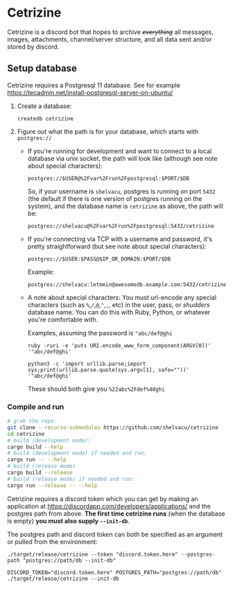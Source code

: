 # Cetrizine

Cetrizine is a discord bot that hopes to archive <strike>*everything*</strike> all messages, images, attachments, channel/server structure, and all data sent and/or stored by discord.

## Setup database

Cetrizine requires a Postgresql 11 database. See for example https://tecadmin.net/install-postgresql-server-on-ubuntu/

1.  Create a database:

        createdb cetrizine

2.  Figure out what the path is for your database, which starts with `postgres://`

    *   If you're running for development and want to connect to a local database via unix socket, the path will look like (although     see note about special characters):
    
            postgres://$USER@%2Fvar%2Frun%2Fpostgresql:$PORT/$DB
        
        So, if your username is `shelvacu`, postgres is running on port `5432` (the default if there is one version of postgres running on the system), and the database name is `cetrizine` as above, the path will be:

            postgres://shelvacu@%2Fvar%2Frun%2Fpostgresql:5432/cetrizine
    
    *   If you're connecting via TCP with a username and password, it's pretty straightforward (but see note about special characters):

            postgres://$USER:$PASS@$IP_OR_DOMAIN:$PORT/$DB

        Example:

            postgres://shelvacu:letmein@awesomedb.example.com:5432/cetrizine
    
    *   A note about special characters: You must url-encode any special characters (such as `%`,`/`,`@`,`"`,`,`, etc) in the user, pass, or *shudders* database name. You can do this with Ruby, Python, or whatever you're comfortable with.

        Examples, assuming the password is `"abc/def@ghi`

            ruby -ruri -e 'puts URI.encode_www_form_component(ARGV[0])' '"abc/def@ghi'

        <!-- -->

            python3 -c 'import urllib.parse;import sys;print(urllib.parse.quote(sys.argv[1], safe=""))' '"abc/def@ghi'

        These should both give you `%22abc%2Fdef%40ghi`

### Compile and run

```bash
# grab the repo:
git clone --recurse-submodules https://github.com/shelvacu/cetrizine
cd cetrizine
# build (development mode):
cargo build --help
# build (development mode) if needed and run:
cargo run -- --help
# build (release mode)
cargo build --release
# build (release mode) if needed and run:
cargo run --release -- --help
```

Cetrizine requires a discord token which you can get by making an application at https://discordapp.com/developers/applications/ and the postgres path from above. **The first time cetrizine runs** (when the database is empty) **you must also supply `--init-db`**.

The postgres path and discord token can both be specified as an argument or pulled from the environment:

```
./target/release/cetrizine --token "discord.token.here" --postgres-path "postgres://path/db --init-db"
```

```
DISCORD_TOKEN="discord.token.here" POSTGRES_PATH="postgres://path/db" ./target/release/cetrizine --init-db
```